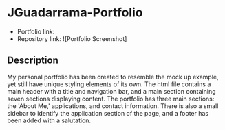 # JGuadarrama-Portfolio
* Portfolio link:
* Repository link:
![Portfolio Screenshot]

## Description
My personal portfolio has been created to resemble the mock up example, yet still have unique styling elements of its own. The html file contains a main header with a title and navigation bar, and a main section containing seven sections displaying content. The portfolio has three main sections: the 'About Me,' applications, and contact information. There is also a small sidebar to identify the application section of the page, and a footer has been added with a salutation.